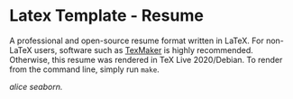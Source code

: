 # Latex Template - Resume

A professional and open-source resume format written in LaTeX. For non-LaTeX users, software such as [TexMaker](https://www.xm1math.net/texmaker/) is highly recommended. Otherwise, this resume was rendered in TeX Live 2020/Debian. To render from the command line, simply run `make`.


*alice seaborn.*

